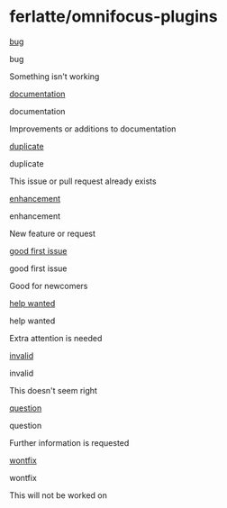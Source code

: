 # ferlatte/omnifocus-plugins

 [bug](https://github.com/ferlatte/omnifocus-plugins/labels/bug)

 bug

Something isn't working

 [documentation](https://github.com/ferlatte/omnifocus-plugins/labels/documentation)

 documentation

Improvements or additions to documentation

 [duplicate](https://github.com/ferlatte/omnifocus-plugins/labels/duplicate)

 duplicate

This issue or pull request already exists

 [enhancement](https://github.com/ferlatte/omnifocus-plugins/labels/enhancement)

 enhancement

New feature or request

 [good first issue](https://github.com/ferlatte/omnifocus-plugins/labels/good%20first%20issue)

 good first issue

Good for newcomers

 [help wanted](https://github.com/ferlatte/omnifocus-plugins/labels/help%20wanted)

 help wanted

Extra attention is needed

 [invalid](https://github.com/ferlatte/omnifocus-plugins/labels/invalid)

 invalid

This doesn't seem right

 [question](https://github.com/ferlatte/omnifocus-plugins/labels/question)

 question

Further information is requested

 [wontfix](https://github.com/ferlatte/omnifocus-plugins/labels/wontfix)

 wontfix

This will not be worked on

